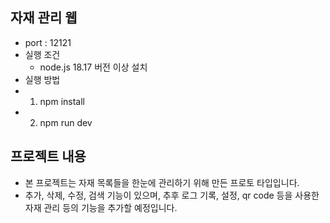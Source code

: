 ## 자재 관리 웹
- port : 12121
- 실행 조건
  - node.js 18.17 버전 이상 설치
- 실행 방법 
- 1. npm install
- 2. npm run dev
## 프로젝트 내용
- 본 프로젝트는 자재 목록들을 한눈에 관리하기 위해 만든 프로토 타입입니다.
- 추가, 삭제, 수정, 검색 기능이 있으며, 추후 로그 기록, 설정, qr code 등을 사용한 자재 관리 등의 기능을 추가할 예정입니다.

